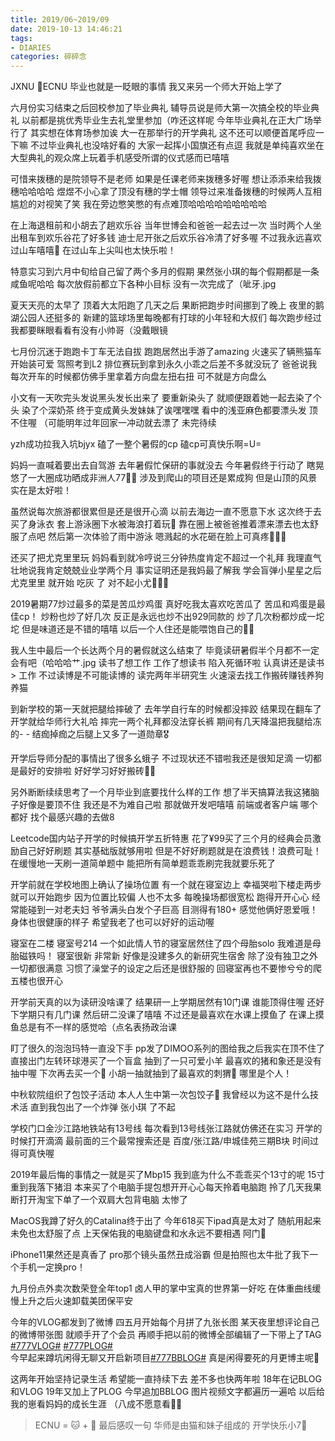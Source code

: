 ```yaml
---
title: 2019/06~2019/09
date: 2019-10-13 14:46:21
tags: 
- DIARIES
categories: 碎碎念
---
```

JXNU 🚌ECNU 
毕业也就是一眨眼的事情
我又来另一个师大开始上学了

<!--more-->

六月份实习结束之后回校参加了毕业典礼
辅导员说是师大第一次搞全校的毕业典礼
以前都是挑优秀毕业生去礼堂里参加（咋还这样呢
今年毕业典礼在正大广场举行了
其实想在体育场参加诶
大一在那举行的开学典礼
这不还可以顺便首尾呼应一下嘛
不过毕业典礼也没啥好看的 大家一起挥小国旗还有点逗
我就是单纯喜欢坐在大型典礼的观众席上玩着手机感受所谓的仪式感而已嘻嘻

可惜来拨穗的是院领导不是老师
如果是任课老师来拨穗多好喔
想让添添来给我拨穗哈哈哈哈
煜煜不小心拿了顶没有穗的学士帽
领导过来准备拨穗的时候两人互相尴尬的对视笑了笑
我在旁边憋笑憋的有点难顶哈哈哈哈哈哈哈哈哈

在上海退租前和小胡去了趟欢乐谷
当年世博会和爸爸一起去过一次
当时两个人坐出租车到欢乐谷花了好多钱
迪士尼开张之后欢乐谷冷清了好多喔
不过我永远喜欢过山车嘻嘻🎢
在过山车上尖叫也太快乐啦！

特意实习到六月中旬给自己留了两个多月的假期
果然张小琪的每个假期都是一条咸鱼呢哈哈
每次放假前都立下各种小目标
没有一次完成了（呲牙.jpg

夏天天亮的太早了
顶着大太阳跑了几天之后
果断把跑步时间挪到了晚上
夜里的鹅湖公园人还挺多的
新建的篮球场里每晚都有打球的小年轻和大叔们
每次跑步经过我都要眯眼看看有没有小帅哥（没戴眼镜

七月份沉迷于跑跑卡丁车无法自拔
跑跑居然出手游了amazing
火速买了辆熊猫车开始装可爱
驾照考到L2 排位赛玩到拿到永久小乖之后差不多就没玩了
爸爸说我每次开车的时候都仿佛手里拿着方向盘左扭右扭
可不就是方向盘么

小文有一天吹完头发说黑头发长出来了 要重新染头了
就顺便跟着她一起去染了个头
染了个深奶茶 终于变成黄头发妹妹了诶嘿嘿嘿
看中的浅亚麻色都要漂头发 顶不住喔
（可能明年过年回家一冲动就去漂了 未完待续

yzh成功拉我入坑bjyx
磕了一整个暑假的cp
磕cp可真快乐啊=U=

妈妈一直喊着要出去自驾游
去年暑假忙保研的事就没去
今年暑假终于行动了
瞎晃悠了一大圈成功晒成非洲人77👍🏿
涉及到爬山的项目还是累成狗
但是山顶的风景实在是太好啦！

虽然说每次旅游都很累但是还是很开心滴
以前去海边一直不愿意下水
这次终于去买了身泳衣
套上游泳圈下水被海浪打着玩🌊
靠在圈上被爸爸推着漂来漂去也太舒服了点吧
然后第一次体验了雨中游泳
嗯溅起的水花砸在脸上可真疼🤦🏻‍♀️

还买了把尤克里里玩
妈妈看到就冷哼说三分钟热度肯定不超过一个礼拜
我理直气壮地说我肯定兢兢业业学两个月
事实证明还是我妈最了解我
学会盲弹小星星之后
尤克里里
就开始
吃灰
了
对不起小尤🙇🏻‍♀️

2019暑期77炒过最多的菜是苦瓜炒鸡蛋
真好吃我太喜欢吃苦瓜了
苦瓜和鸡蛋是最佳cp！
炒粉也炒了好几次
反正是永远也炒不出929同款的
炒了几次粉都炒成一坨坨
但是味道还是不错的嘻嘻
以后一个人住还是能喂饱自己的👍🏻

我人生中最后一个长达两个月的暑假就这么结束了
毕竟读研暑假半个月都不一定会有吧（哈哈哈艹.jpg
读书了想工作
工作了想读书
陷入死循环啦
认真讲还是读书 > 工作
不过读博是不可能读博的
读完两年半研究生
火速滚去找工作搬砖赚钱养狗养猫

到新学校的第一天就把腿给摔破了
去年学自行车的时候都没摔跤
结果现在翻车了
开学就给华师行大礼哈
摔完一两个礼拜都没法穿长裤
期间有几天降温把我腿给冻的- -
结痂掉痂之后腿上又多了一道勋章🎖

开学后导师分配的事情出了很多幺蛾子
不过现状还不错啦我还是很知足滴
一切都是最好的安排啦
好好学习好好搬砖✊🏻

另外断断续续思考了一个月毕业到底要找什么样的工作
想了半天搞算法我这猪脑子好像是要顶不住 我还是不为难自己啦
那就做开发吧嘻嘻 前端或者客户端 哪个都好
找个最感兴趣的去做8

Leetcode国内站子开学的时候搞开学五折特惠
花了¥99买了三个月的经典会员激励自己好好刷题
其实基础版就够用啦
但是不好好刷题就是在浪费钱！浪费可耻！
在缓慢地一天刷一道简单题中
能把所有简单题乖乖刷完我就要乐死了

开学前就在学校地图上确认了操场位置
有一个就在寝室边上
幸福哭啦下楼走两步就可以开始跑步
因为位置比较偏 人也不太多
每晚操场都很宽松 跑得开开心心
经常能碰到一对老夫妇
爷爷满头白发个子巨高 目测得有180+
感觉他俩好恩爱哦！身体也很健康的样子
希望我老了也可以好好的运动喔

寝室在二楼 寝室号214
一个如此情人节的寝室居然住了四个母胎solo
我难道是母胎磁铁吗！
寝室很新 非常新 好像是没建多久的新研究生宿舍
除了没有独卫之外一切都很满意
习惯了澡堂子的设定之后还是很舒服的
回寝室再也不要惨兮兮的爬五楼也很开心

开学前天真的以为读研没啥课了
结果研一上学期居然有10门课 谁能顶得住喔
还好下学期只有几门课
然后研二没课了嘻嘻
不过还是最喜欢在水课上摸鱼了
在课上摸鱼总是有不一样的感觉哈（点名表扬政治课

盯了很久的泡泡玛特一直没下手
pp发了DIMOO系列的图给我之后我实在顶不住了
直接出门左转环球港买了一个盲盒
抽到了一只可爱小羊
最喜欢的猪和象还是没有抽中喔
下次再去买一个🤩
小胡一抽就抽到了最喜欢的刺猬🦔
哪里是个人！

中秋软院组织了包饺子活动
本人人生中第一次包饺子🥟
我曾经以为这不是什么技术活
直到我包出了一个炸弹
张小琪
了不起

学校门口金沙江路地铁站有13号线
每次看到13号线张江路就仿佛还在实习
开学的时候打开滴滴
最前面的三个最常搜索还是 百度/张江路/申城佳苑三期B块 
时间过得可真快喔

2019年最后悔的事情之一就是买了Mbp15
我到底为什么不乖乖买个13寸的呢
15寸重到我落下猪泪
本来买了个电脑手提包想开开心心每天拎着电脑跑
拎了几天我果断打开淘宝下单了一个双肩大包背电脑
太惨了

MacOS我蹲了好久的Catalina终于出了
今年618买下ipad真是太对了
随航用起来未免也太舒服了点
上天保佑我的电脑键盘和水永远不要相遇
阿门🙏

iPhone11果然还是真香了
pro那个镜头虽然丑成浴霸
但是拍照也太牛批了我下一个手机一定换pro！

九月份点外卖次数荣登全年top1
卤人甲的掌中宝真的世界第一好吃
在体重曲线缓慢上升之后火速卸载美团保平安

今年的VLOG都发到了微博
四五月开始每个月拼了九张长图
某天夜里想评论自己的微博带张图 就顺手开了个会员
再顺手把以前的微博全部编辑了一下带上了TAG
[\#777VLOG\#](https://weibo.com/5628107852/profile?rightmod=1&wvr=6&mod=personinfo&is_all=1&is_search=1&key_word=%23777VLOG%23#_0) [\#777PLOG\#](https://weibo.com/5628107852/profile?rightmod=1&wvr=6&mod=personinfo&is_all=1&is_search=1&key_word=%23777PLOG%23#_0)  
今早起来蹲坑闲得无聊又开启新项目[\#777BBLOG\#](https://weibo.com/5628107852/profile?rightmod=1&wvr=6&mod=personinfo&is_all=1&is_search=1&key_word=%23777BBLOG%23#_0)
真是闲得要死的月更博主呢🤧

这两年开始坚持记录生活
希望能一直持续下去
差不多也快两年啦
18年在记BLOG和VLOG
19年又加上了PLOG
今早追加BBLOG
图片视频文字都遍历一遍哈
以后给我的崽看妈妈的成长生涯
（八成不愿意看✊🏻

>ECNU = 🐱 + 👩
最后感叹一句 华师是由猫和妹子组成的 开学快乐小7🥳
